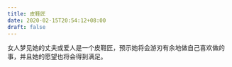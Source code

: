 ```yaml
---
title: 皮鞋匠
date: 2020-02-15T20:54:12+08:00
draft: false
---
```


女人梦见她的丈夫或爱人是一个皮鞋匠，预示她将会游刃有余地做自己喜欢做的事，并且她的愿望也将会得到满足。<br>
